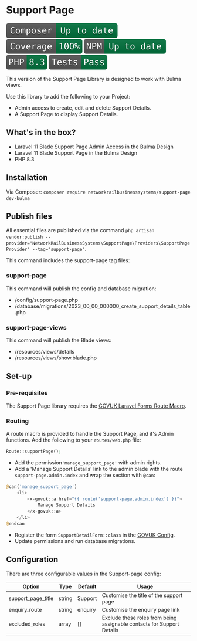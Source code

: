 # Support Page

![Composer status](.github/composer.svg)
![Coverage status](.github/coverage.svg)
![NPM status](.github/npm.svg)
![PHP version](.github/php.svg)
![Tests status](.github/tests.svg)

This version of the Support Page Library is designed to work with Bulma views.

Use this library to add the following to your Project:

* Admin access to create, edit and delete Support Details.
* A Support Page to display Support Details.

## What's in the box?

* Laravel 11 Blade Support Page Admin Access in the Bulma Design
* Laravel 11 Blade Support Page in the Bulma Design
* PHP 8.3

## Installation

Via Composer: `composer require networkrailbusinesssystems/support-page dev-bulma`

## Publish files

All essential files are published via the command `php artisan vendor:publish --provider="NetworkRailBusinessSystems\SupportPage\Providers\SupportPageProvider" --tag="support-page"`.

This command includes the support-page tag files:

### support-page

This command will publish the config and database migration:

* /config/support-page.php
* /database/migrations/2023_00_00_000000_create_support_details_table.php

### support-page-views

This command will publish the Blade views:

* /resources/views/details
* /resources/views/show.blade.php

## Set-up

### Pre-requisites

The Support Page library requires the [GOVUK Laravel Forms Route Macro](https://github.com/AnthonyEdmonds/govuk-laravel/blob/main/docs/forms.md).

### Routing
A route macro is provided to handle the Support Page, and it's Admin functions. Add the following to your `routes/web.php` file:
```php
Route::supportPage();
```

* Add the permission`'manage_support_page'` with admin rights.
* Add a 'Manage Support Details' link to the admin blade with the route `support-page.admin.index` and wrap the section with `@can`:
```php
@can('manage_support_page')
    <li>
        <x-govuk::a href="{{ route('support-page.admin.index') }}">
            Manage Support Details
        </x-govuk::a>
    </li>
@endcan
```

* Register the form `SupportDetailForm::class` in the [GOVUK Config](https://github.com/AnthonyEdmonds/govuk-laravel/blob/main/docs/configuration.md).
* Update permissions and run database migrations.

## Configuration

There are three configurable values in the Support-page config:

| Option             | Type               | Default      | Usage                                                                  |
|--------------------|--------------------|--------------|------------------------------------------------------------------------|
| support_page_title | string             | Support      | Customise the title of the support page                                |
| enquiry_route      | string             | enquiry      | Customise the enquiry page link                                        |
| excluded_roles     | array              | []           | Exclude these roles from being assignable contacts for Support Details |
